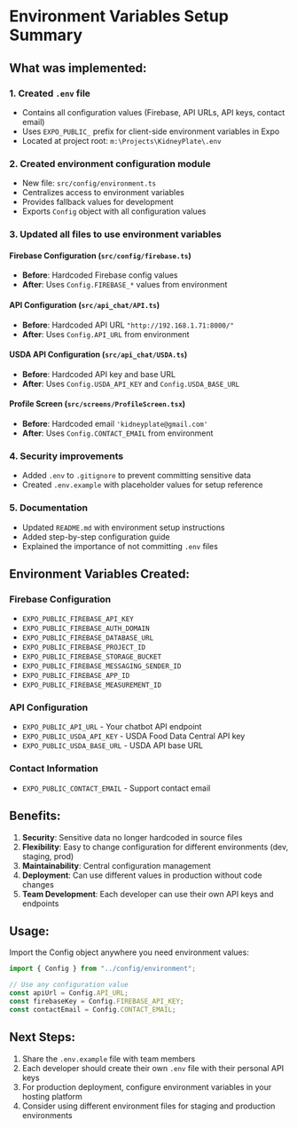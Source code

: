 # Environment Variables Setup Summary

## What was implemented:

### 1. Created `.env` file

- Contains all configuration values (Firebase, API URLs, API keys, contact email)
- Uses `EXPO_PUBLIC_` prefix for client-side environment variables in Expo
- Located at project root: `m:\Projects\KidneyPlate\.env`

### 2. Created environment configuration module

- New file: `src/config/environment.ts`
- Centralizes access to environment variables
- Provides fallback values for development
- Exports `Config` object with all configuration values

### 3. Updated all files to use environment variables

#### Firebase Configuration (`src/config/firebase.ts`)

- **Before**: Hardcoded Firebase config values
- **After**: Uses `Config.FIREBASE_*` values from environment

#### API Configuration (`src/api_chat/API.ts`)

- **Before**: Hardcoded API URL `"http://192.168.1.71:8000/"`
- **After**: Uses `Config.API_URL` from environment

#### USDA API Configuration (`src/api_chat/USDA.ts`)

- **Before**: Hardcoded API key and base URL
- **After**: Uses `Config.USDA_API_KEY` and `Config.USDA_BASE_URL`

#### Profile Screen (`src/screens/ProfileScreen.tsx`)

- **Before**: Hardcoded email `'kidneyplate@gmail.com'`
- **After**: Uses `Config.CONTACT_EMAIL` from environment

### 4. Security improvements

- Added `.env` to `.gitignore` to prevent committing sensitive data
- Created `.env.example` with placeholder values for setup reference

### 5. Documentation

- Updated `README.md` with environment setup instructions
- Added step-by-step configuration guide
- Explained the importance of not committing `.env` files

## Environment Variables Created:

### Firebase Configuration

- `EXPO_PUBLIC_FIREBASE_API_KEY`
- `EXPO_PUBLIC_FIREBASE_AUTH_DOMAIN`
- `EXPO_PUBLIC_FIREBASE_DATABASE_URL`
- `EXPO_PUBLIC_FIREBASE_PROJECT_ID`
- `EXPO_PUBLIC_FIREBASE_STORAGE_BUCKET`
- `EXPO_PUBLIC_FIREBASE_MESSAGING_SENDER_ID`
- `EXPO_PUBLIC_FIREBASE_APP_ID`
- `EXPO_PUBLIC_FIREBASE_MEASUREMENT_ID`

### API Configuration

- `EXPO_PUBLIC_API_URL` - Your chatbot API endpoint
- `EXPO_PUBLIC_USDA_API_KEY` - USDA Food Data Central API key
- `EXPO_PUBLIC_USDA_BASE_URL` - USDA API base URL

### Contact Information

- `EXPO_PUBLIC_CONTACT_EMAIL` - Support contact email

## Benefits:

1. **Security**: Sensitive data no longer hardcoded in source files
2. **Flexibility**: Easy to change configuration for different environments (dev, staging, prod)
3. **Maintainability**: Central configuration management
4. **Deployment**: Can use different values in production without code changes
5. **Team Development**: Each developer can use their own API keys and endpoints

## Usage:

Import the Config object anywhere you need environment values:

```typescript
import { Config } from "../config/environment";

// Use any configuration value
const apiUrl = Config.API_URL;
const firebaseKey = Config.FIREBASE_API_KEY;
const contactEmail = Config.CONTACT_EMAIL;
```

## Next Steps:

1. Share the `.env.example` file with team members
2. Each developer should create their own `.env` file with their personal API keys
3. For production deployment, configure environment variables in your hosting platform
4. Consider using different environment files for staging and production environments
